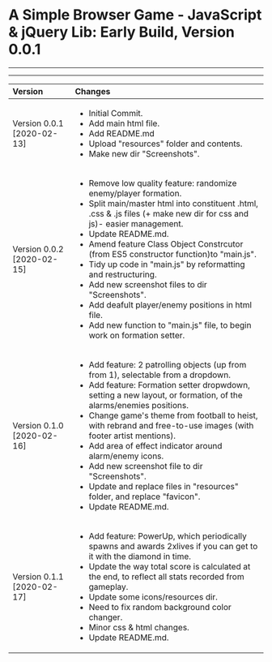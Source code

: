 # A Simple Browser Game - JavaScript & jQuery Lib: Early Build, Version 0.0.1


***
***

|Version| Changes|
|:---|:---|
|Version 0.0.1 [2020-02-13]|<ul><li>Initial Commit.</li><li>Add main html file.</li><li>Add README.md</li><li>Upload "resources" folder and contents.</li><li>Make new dir "Screenshots".</li></ul>|
|Version 0.0.2 [2020-02-15]|<ul><li>Remove low quality feature: randomize enemy/player formation.</li><li>Split main/master html into constituent .html, .css & .js files (+ make new dir for css and js)- easier management.</li><li>Update README.md.</li><li>Amend feature Class Object Constrcutor (from ES5 constructor function)to "main.js".</li><li>Tidy up code in "main.js" by reformatting and restructuring.</li><li>Add new screenshot files to dir "Screenshots".</li><li>Add deafult player/enemy positions in html file.</li><li>Add new function to "main.js" file, to begin work on formation setter.</li></ul>|
|Version 0.1.0 [2020-02-16]|<ul><li>Add feature: 2 patrolling objects (up from from 1), selectable from a dropdown.</li><li>Add feature: Formation setter dropwdown, setting a new layout, or formation, of the alarms/enemies positions.</li><li>Change game's theme from football to heist, with rebrand and free-to-use images (with footer artist mentions).</li><li>Add area of effect indicator around alarm/enemy icons.</li><li>Add new screenshot file to dir "Screenshots".</li><li>Update and replace files in "resources" folder, and replace "favicon".</li><li>Update README.md.</li></ul>|
|Version 0.1.1 [2020-02-17]|<ul><li>Add feature: PowerUp, which periodically spawns and awards 2xlives if you can get to it with the diamond in time.</li><li>Update the way total score is calculated at the end, to reflect all stats recorded from gameplay.</li><li>Update some icons/resources dir.</li><li>Need to fix random background color changer.</li><li>Minor css & html changes.</li><li>Update README.md.</li></ul>|